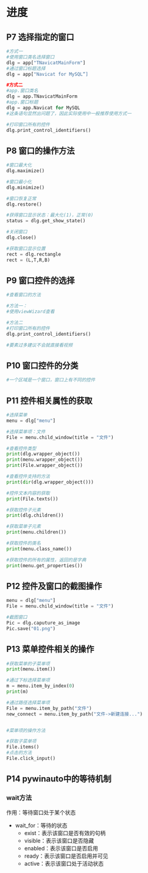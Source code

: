 # 进度

## P7 选择指定的窗口
```Python
#方式一
#使用窗口类名选择窗口
dlg = app["TNavicatMainForm"]
#通过窗口标题选择
dlg = app["Navicat for MySQL“]

#方式二
#app.窗口类名
dlg = app.TNavicatMainForm
#app.窗口标题
dlg = app.Navicat for MySQL
#这条语句显然出问题了，因此实际使用中一般推荐使用方式一

#打印窗口所有的控件
dlg.print_control_identifiers()
```	

## P8 窗口的操作方法
```Python
#窗口最大化
dlg.maximize()

#窗口最小化
dlg.minimize()

#窗口恢复正常
dlg.restore()

#获得窗口显示状态：最大化(1)，正常(0)
status = dlg.get_show_state()

#关闭窗口
dlg.close()

#获取窗口显示位置
rect = dlg.rectangle
rect = (L,T,R,B)
```

## P9 窗口控件的选择
```Python
#查看窗口的方法

#方法一：
#使用viewWizard查看

#方法二
#打印窗口所有的控件
dlg.print_control_identifiers()

#要素过多建议不会就直接看视频
```

## P10 窗口控件的分类
```Python
#一个区域是一个窗口，窗口上有不同的控件
```

## P11 控件相关属性的获取
```Python
#选择菜单
menu = dlg["menu"]

#选择菜单项：文件
File = menu.child_window(title = "文件")

#查看控件类型
print(dlg.wrapper_object())
print(menu.wrapper_object())
print(File.wrapper_object())

#查看控件支持的方法
print(dir(dlg.wrapper_object()))

#控件文本内容的获取
print(File.texts())

#获取控件子元素
print(dlg.children())

#获取菜单子元素
print(menu.children())

#获取控件的类名
print(menu.class_name())

#获取控件的所有的属性，返回的是字典
print(menu.get_properties())
```

## P12 控件及窗口的截图操作
```Python
menu = dlg["menu"]
File = menu.child_window(title = "文件")

#截图窗口
Pic = dlg.caputure_as_image
Pic.save("01.png")
```

## P13 菜单控件相关的操作
```Python
#获取菜单的子菜单项
print(menu.item())

#通过下标选择菜单项
m = menu.item_by_index(0)
print(m)

#通过路径选择菜单项
File = menu.item_by_path("文件")
new_connect = menu.item_by_path("文件->新建连接...")


#菜单项的操作方法

#获取子菜单项
File.items()
#点击的方法
File.click_input()
```

## P14 pywinauto中的等待机制
### wait方法
作用：等待窗口处于某个状态
* wait_for：等待的状态
	* exist：表示该窗口是否有效的句柄
	* visible：表示该窗口是否隐藏
	* enabled：表示该窗口是否启用
	* ready：表示该窗口是否启用并可见
	* active：表示该窗口处于活动状态
<!--stackedit_data:
eyJoaXN0b3J5IjpbMTE2MDM3ODE0NSwtMTcyNDY4MTA0NywxOT
I0MTc0NTI2LC0xNTI4MTE4MzE4LDE4Mzc4MDcwNjEsLTIwMzcw
MTc4MjEsMTM4NDc4MjUyMywtMTg2NDU1MDg4MSw5OTg0OTY1Mz
EsOTk4NDk2NTMxLC0xNTM0Njc3NTA3LC03NjcxODQ0MCwtMjU3
NDY2MjY3LDE3ODM1ODY4OTEsLTExODc3NjEwMDgsLTE1NTgzND
YwOTYsNTQxNzE1Mjc0LDIyMjc4NDExOSwtMTM4MjkxMDM3MV19

-->